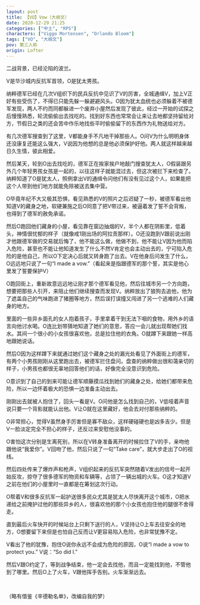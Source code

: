 ```yaml
---
layout: post
title: 【VO】Vow（大纲文）
date: 2020-12-29 21:25
categories: ["中土", "RPS"]
characters: ["Viggo Mortensen", "Orlando Bloom"]
tags: ["VO", "大纲文"]
pov: 第三人称
origin: Lofter
---
```


二战背景，已经沦陷的波兰。

V是华沙城内反抗军首领，O是犹太男孩。

纳粹德军已经在几次V组织下的民兵反抗中见识了V的厉害，全城通缉V，加上V正好有些受伤了，不得已只能先躲一躲避避风头。O因为犹太血统也必须躲着不被德军发现，两人不约而同都躲进一个废弃小屋然后发现了彼此，经过一开始的试探之后慢慢熟悉，轮流偷偷出去找吃的。找到好东西也常常会让来让去地都坚持留给对方，节假日之类的还会苦中作乐地找些平时偷偷留下的东西作为礼物送给对方。

有几次德军搜查到了这里，V都能身手不凡地干掉那些人。O问V为什么明明身体还没康复还能这么强大，V说因为他想的总是他必须保护好他。两人就这样越来越日久生情，彼此相爱。

然后某天，轮到O出去找吃的，德军正在挨家挨户地敲门搜查犹太人，O假装跟另外几个年轻男孩女孩是一起的，以往这样子就能混过去，但这次被拦下来检查了。纳粹知道了O是犹太人，照例拿出V的通缉令问他们有没有见过这个人，如果能把这个人带到他们地方就能免除被送去集中营。

O毕竟年纪不大又极其恐惧，看见熟悉的V的照片之后迟疑了一秒，被德军看出他知道V的藏身之地，软硬兼施之后O同意了把V带过来，被逼着发了誓不会背叛，也得到了德军的赦免承诺。

然后O跑回他们藏身的小屋，看见靠在窗边抽烟的V，半个人都在阴影里，低着头，神情很忧郁的样子（就像戒1刚出场的阿拉贡那样）。O还没跑到V跟前说出刚才他跟德军做的交易就后悔了，他不能这么做，他做不到，他不能让V因为他而陷入危险，甚至也不能让他知道发生了什么不然V肯定也会主动出去的，宁可陷入危险的是他自己，所以O下定决心后就又转身跑了出去。V在他身后问发生了什么，O远远地只说了一句“I made a vow.”（看起来是指跟德军的那个誓，其实是他心里发了誓要保护V）

O跑回街上，重新故意远远地让刚才那个德军看见他，然后往城市另一个方向跑，想要把那些人引开，来阻止他们继续搜查而发现V。纳粹放出了狼狗去追他，他为了遮盖自己的气味跑进了猪圈等地方，然后误打误撞又闯进了另一个逃难的人们藏身的地方。

里面的一些异乡面孔的女人抱着孩子，手里拿着干到无法下咽的食物，用外乡的语言向他讨水喝。O连比划带猜地知道了她们的意思，答应一会儿就出现帮她们找水。其间一个很小的小女孩很喜欢他，总是拉住他的衣角。O就蹲下来跟她一样高地跟她说话。

然后O因为这样蹲下来就通过她们这个藏身之处的漏光处看见了外面街上的德军，有两个小男孩刚刚从这里跑出去，被德军拦住盘问。盘查的纳粹做出很和蔼亲切的样子，小男孩也都很无辜地回答他们的话，好像完全没意识到危险。

O意识到了自己的到来可能让德军顺藤摸瓜找到她们的藏身之处，给她们都带来危险，所以一边怀着极大的恐惧一边准备主动出去。

刚刚出去就被人抱住了，回头一看是V。O问他是怎么找到自己的，V低哑着声音说只要一个背影就能认出他。V让O就在这里藏好，他会去对付那些纳粹的。

O非常担心，觉得V虽然身手厉害但是寡不敌众，这样硬碰硬也是凶多吉少。但是V一脸淡定完全不担心的样子，还反过来安慰他没事的。

O害怕这次分别是生离死别，所以在V转身准备离开的时候拉住了V的手，亲吻他跟他说“我爱你”。V回吻了他，然后只说了一句“Take care”，就大步走出了O的视线。

然后四处传来了爆炸声和枪声，V组织起来的反抗军突然随着V发出的信号一起开始反攻，掠夺了很多德军的物资和车辆等，占领了一辆出城的火车。O这才知道V之前在他们的小屋里时一直都是在筹划这次行动。

O帮着V和很多反抗军一起护送很多民众尤其是犹太人尽快离开这个城市，O把水递给之前掩护过他的那些异乡的人，很喜欢他的那个小女孩也抱住他的腿很不舍得走。

直到最后火车快开的时候站台上只剩下送行的人，V坚持让O上车去往安全的地方，O想要留下来但是也怕自己反而让V更容易陷入危险，也非常犹豫不定。

V看出了他的犹豫，抱住O说你永远不会成为危险的原因，O说“I made a vow to protect you.” V说：“So did I.”

然后V跟O约定了，等到战争结束，他一定会去找他，而且一定能找到他，不管他到了哪里。然后O上了火车，V跟他挥手告别。火车渐渐远去。

<br>

（略有借鉴《辛德勒名单》，改编自我的梦）
